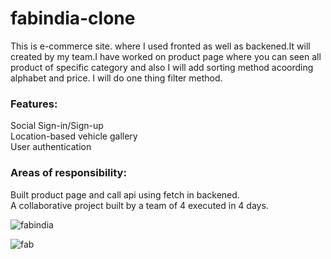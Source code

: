 
# fabindia-clone



<p>This is e-commerce site. where I used fronted as well as backened.It will created by my team.I have worked on product page where you can seen all product of specific category and also I will add sorting method acoording alphabet and price. I will do one thing filter method.  </p>


<h3>Features: </h3>
<P>Social Sign-in/Sign-up <br>
Location-based vehicle gallery<br> 
User authentication
</p>
<h3>Areas of responsibility: </h3>
<p>Built product page and call api using fetch in backened. <br>
A collaborative project built by a team of 4 executed in 4 days. </p>

![fabindia](https://user-images.githubusercontent.com/70104100/159648061-2451a780-4418-4a6f-95fd-fd4bd5f47ee2.png)

![fab](https://user-images.githubusercontent.com/70104100/160679686-3c488122-79b6-4931-97ed-ed86f28bda36.png)


